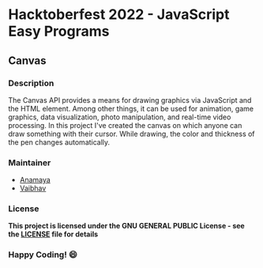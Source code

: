 # Hacktoberfest 2022 - JavaScript Easy Programs

## Canvas

### Description
The Canvas API provides a means for drawing graphics via JavaScript and the HTML <canvas> element. Among other things, it can be used for animation, game graphics, data visualization, photo manipulation, and real-time video processing.
In this project I've created the canvas on which anyone can draw something with their cursor. While drawing, the color and thickness of the pen changes automatically.



### Maintainer
- [Anamaya](https://www.linkedin.com/in/anamaya1729/)
- [Vaibhav](https://https://www.linkedin.com/in/vaibhava17/)

### License
**This project is licensed under the GNU GENERAL PUBLIC License - see the [LICENSE](../LICENSE) file for details**

### Happy Coding! :smile: